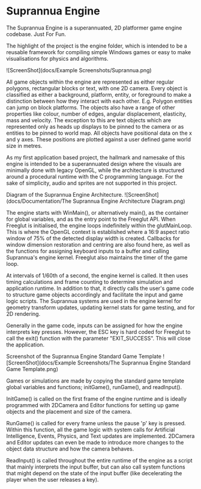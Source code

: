 # Suprannua Engine

The Suprannua Engine is a superannuated, 2D platformer game engine codebase. Just For Fun. 

The highlight of the project is the engine folder, which is intended to be a reusable framework for compiling simple Windows games or easy to make visualisations for physics and algorithms. 

![ScreenShot](docs/Example Screenshots/Suprannua.png)

All game objects within the engine are represented as either regular polygons, rectangular blocks or text, with one 2D camera. Every object is classified as either a background, platform, entity, or foreground to make a distinction between how they interact with each other. E.g. Polygon entities can jump on block platforms. The objects also have a range of other properties like colour, number of edges, angular displacement, elasticity, mass and velocity. The exception to this are text objects which are represented only as heads up displays to be pinned to the camera or as entities to be pinned to world map. All objects have positional data on the x and y axes. These positions are plotted against a user defined game world size in metres.

As my first application based project, the hallmark and namesake of this engine is intended to be a superannuated design where the visuals are minimally done with legacy OpenGL, while the architecture is structured around a procedural runtime with the C programming language. For the sake of simplicity, audio and sprites are not supported in this project.

Diagram of the Suprannua Engine Architecture.
![ScreenShot](docs/Documentation/The Suprannua Engine Architecture Diagram.png)

The engine starts with WinMain(), or alternatively main(), as the container for global variables, and as the entry point to the Freeglut API. When Freeglut is initialised, the engine loops indefinitely within the glutMainLoop. This is where the OpenGL context is established where a 16:9 aspect ratio window of 75% of the detected display width is created. Callbacks for window dimension restoration and centring are also found here, as well as the functions for assigning keyboard inputs to a buffer and calling Suprannua's engine kernel. Freeglut also maintains the timer of the game loop.

At intervals of 1/60th of a second, the engine kernel is called. It then uses timing calculations and frame counting to determine simulation and application runtime. In addition to that, it directly calls the user's game code to structure game objects accordingly and facilitate the input and game logic scripts. The Suprannua systems are used in the engine kernel for geometry transform updates, updating kernel stats for game testing, and for 2D rendering.

Generally in the game code, inputs can be assigned for how the engine interprets key presses. However, the ESC key is hard coded for Freeglut to call the exit() function with the parameter "EXIT_SUCCESS". This will close the application.

Screenshot of the Suprannua Engine Standard Game Template
![ScreenShot](docs/Example Screenshots/The Suprannua Engine Standard Game Template.png)

Games or simulations are made by copying the standard game template global variables and functions; initGame(), runGame(), and readInput(). 

InitGame() is called on the first frame of the engine runtime and is ideally programmed with 2DCamera and Editor functions for setting up game objects and the placement and size of the camera. 

RunGame() is called for every frame unless the pause 'p' key is pressed. Within this function, all the game logic with system calls for Artificial Intelligence, Events, Physics, and Text updates are implemented. 2DCamera and Editor updates can even be made to introduce more changes to the object data structure and how the camera behaves. 

ReadInput() is called throughout the entire runtime of the engine as a script that mainly interprets the input buffer, but can also call system functions that might depend on the state of the input buffer (like decelerating the player when the user releases a key).